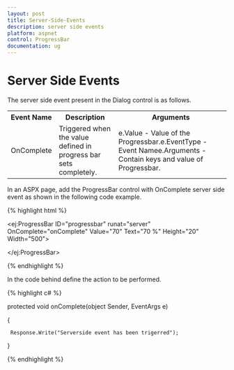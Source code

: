 ```yaml
---
layout: post
title: Server-Side-Events
description: server side events
platform: aspnet
control: ProgressBar
documentation: ug
---
```


# Server Side Events

The server side event present in the Dialog control is as follows.

<table>
<tr>
<th>
Event Name</th><th>
Description</th><th>
Arguments</th></tr>
<tr>
<td>
OnComplete</td><td>
Triggered when the value defined in progress bar sets completely.</td><td>
e.Value - Value of the Progressbar.e.EventType -  Event Namee.Arguments  - Contain keys and value of Progressbar.</td></tr>
</table>
In an ASPX page, add the ProgressBar control with OnComplete server side event as shown in the following code example.

{% highlight html %}

<ej:ProgressBar ID="progressbar" runat="server" OnComplete="onComplete" Value="70" Text="70 %"  Height="20" Width="500">

</ej:ProgressBar>


{% endhighlight %}

In the code behind define the action to be performed.

{% highlight c# %}



protected void onComplete(object Sender, EventArgs e)

{

     Response.Write("Serverside event has been trigerred");

}



{% endhighlight %}



